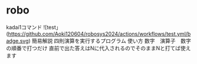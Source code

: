 # robo
kadai1コマンド
![test」(https://github.com/Aoki120604/robosys2024/actions/workflows/test.yml/badge.svg)
簡易解説
四則演算を実行するプログラム
使い方
数字　演算子　数字　の順番で打つだけ
直前で出た答えはNに代入されるのでそのままNと打てば使えます
